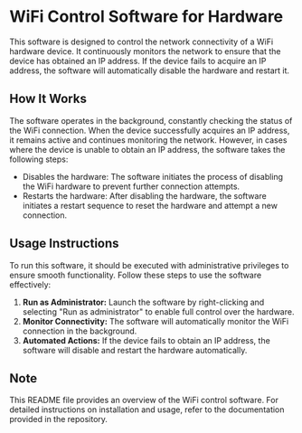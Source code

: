 # WiFi Control Software for Hardware

This software is designed to control the network connectivity of a WiFi hardware device. It continuously monitors the network to ensure that the device has obtained an IP address. If the device fails to acquire an IP address, the software will automatically disable the hardware and restart it.

## How It Works

The software operates in the background, constantly checking the status of the WiFi connection. When the device successfully acquires an IP address, it remains active and continues monitoring the network. However, in cases where the device is unable to obtain an IP address, the software takes the following steps:

- Disables the hardware: The software initiates the process of disabling the WiFi hardware to prevent further connection attempts.
- Restarts the hardware: After disabling the hardware, the software initiates a restart sequence to reset the hardware and attempt a new connection.

## Usage Instructions

To run this software, it should be executed with administrative privileges to ensure smooth functionality. Follow these steps to use the software effectively:

1. **Run as Administrator:** Launch the software by right-clicking and selecting "Run as administrator" to enable full control over the hardware.
2. **Monitor Connectivity:** The software will automatically monitor the WiFi connection in the background.
3. **Automated Actions:** If the device fails to obtain an IP address, the software will disable and restart the hardware automatically.

## Note

This README file provides an overview of the WiFi control software. For detailed instructions on installation and usage, refer to the documentation provided in the repository.

